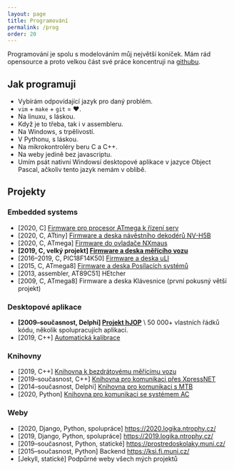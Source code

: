 ```yaml
---
layout: page
title: Programování
permalink: /prog
order: 20
---
```


Programování je spolu s modelováním můj největší koníček. Mám rád opensource
a proto velkou část své práce koncentruji
na [githubu](https://github.com/horacekj).

## Jak programuji

 * Vybírám odpovídající jazyk pro daný problém.
 * `vim` + `make` + `git` = ♥.
 * Na linuxu, s láskou.
 * Když je to třeba, tak i v assembleru.
 * Na Windows, s trpělivostí.
 * V Pythonu, s láskou.
 * Na mikrokontroléry beru C a C++.
 * Na weby jedině bez javascriptu.
 * Umím psát nativní Windowsí desktopové aplikace v jazyce Object Pascal,
   ačkoliv tento jazyk nemám v oblibě.

## Projekty

### Embedded systems

* \[2020, C\] [Firmware pro procesor ATmega k řízení serv](https://github.com/horacekj/servocontroller-fw)
* \[2020, C, ATtiny\] [Firmware a deska návěstního dekodérů NV-H5B](https://github.com/kmzbrnoI/nv-h5b)
* \[2020, C, ATmega\] [Firmware do ovladače NXmaus](https://github.com/kmzbrnoI/nxmaus-fw)
* **\[2019, C, velký projekt\] [Firmware a deska měřícího vozu](https://wsm.kmz-brno.cz/)**
* \[2016–2019, C, PIC18F14K50\] [Firmware a deska uLI](https://uli.kmz-brno.cz/)
* \[2015, C, ATmega8\] [Firmware a deska Posílacích systémů](https://github.com/kmzbrnoI/posilaci-systemy-fw)
* \[2013, assembler, AT89C51\] HEtcher
* \[2009, C, ATmega8\] Firmware a deska Klávesnice (první pokusný větší projekt)

### Desktopové aplikace

* **\[2009–současnost, Delphi\] [Projekt hJOP](https://hjop.kmz-brno.cz/)** \\
  50 000+ vlastních řádků kódu, několik spolupracujích aplikací.
* \[2019, C++\] [Automatická kalibrace](https://github.com/kmzbrnoI/automatic-calibration)

### Knihovny

* \[2019, C++\] [Knihovna k bezdrátovému měřícímu vozu](https://github.com/kmzbrnoI/wsm-lib-cpp-qt)
* \[2019–současnost, C++\] [Knihovna pro komunikaci přes XpressNET](https://github.com/kmzbrnoI/xn-lib-cpp-qt)
* \[2014–současnost, Delphi\] [Knihovna pro komunikaci s MTB](https://github.com/kmzbrnoI/mtb-lib)
* \[2020, Python\] [Knihovna pro komunikaci se systémem AC](https://github.com/kmzbrnoI/ac-python)

### Weby

* [2020, Django, Python, spolupráce] <https://2020.logika.ntrophy.cz/>
* [2019, Django, Python, spolupráce] <https://2019.logika.ntrophy.cz/>
* [2019–současnost, Python, statické] <https://prostredoskolaky.muni.cz/>
* [2015–současnost, Python] Backend <https://ksi.fi.muni.cz/>
* [Jekyll, statické] Podpůrné weby všech mých projektů

